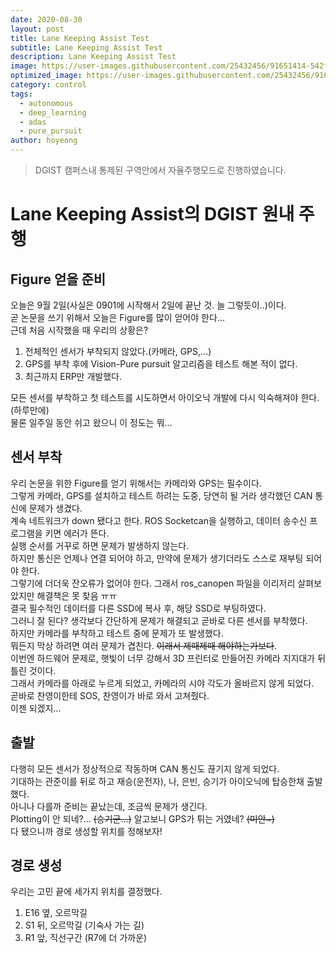 ```yaml
---
date: 2020-08-30
layout: post
title: Lane Keeping Assist Test
subtitle: Lane Keeping Assist Test
description: Lane Keeping Assist Test
image: https://user-images.githubusercontent.com/25432456/91651414-542f5100-eac7-11ea-8c2c-66eb21f90418.gif
optimized_image: https://user-images.githubusercontent.com/25432456/91651414-542f5100-eac7-11ea-8c2c-66eb21f90418.gif
category: control
tags:
  - autonomous
  - deep_learning
  - adas
  - pure_pursuit
author: hoyeong
---
```


> DGIST 캠퍼스내 통제된 구역안에서 자율주행모드로 진행하였습니다.


# Lane Keeping Assist의 DGIST 원내 주행

## Figure 얻을 준비
오늘은 9월 2일(사실은 0901에 시작해서 2일에 끝난 것. 늘 그렇듯이..)이다.   
곧 논문을 쓰기 위해서 오늘은 Figure를 많이 얻어야 한다...   
근데 처음 시작했을 때 우리의 상황은?   

1. 전체적인 센서가 부착되지 않았다.(카메라, GPS,...)
2. GPS를 부착 후에 Vision-Pure pursuit 알고리즘을 테스트 해본 적이 없다.
3. 최근까지 ERP만 개발했다.

모든 센서를 부착하고 첫 테스트를 시도하면서 아이오닉 개발에 다시 익숙해져야 한다.(하루만에)    
물론 일주일 동안 쉬고 왔으니 이 정도는 뭐...

## 센서 부착
우리 논문을 위한 Figure를 얻기 위해서는 카메라와 GPS는 필수이다.   
그렇게 카메라, GPS를 설치하고 테스트 하려는 도중, 당연히 될 거라 생각했던 CAN 통신에 문제가 생겼다.   
계속 네트워크가 down 됐다고 한다.
ROS Socketcan을 실행하고, 데이터 송수신 프로그램을 키면 에러가 뜬다.   
실행 순서를 거꾸로 하면 문제가 발생하지 않는다.   
하지만 통신은 언제나 연결 되어야 하고, 만약에 문제가 생기더라도 스스로 재부팅 되어야 한다.   
그렇기에 더더욱 잔오류가 없어야 한다. 그래서 ros_canopen 파일을 이리저리 살펴보았지만 해결책은 못 찾음 ㅠㅠ   
결국 필수적인 데이터를 다른 SSD에 복사 후, 해당 SSD로 부팅하였다.   
그러니 잘 된다? 생각보다 간단하게 문제가 해결되고 곧바로 다른 센서를 부착했다.   
하지만 카메라를 부착하고 테스트 중에 문제가 또 발생했다.   
뭐든지 막상 하려면 여러 문제가 겹친다. ~~이래서 제때제때 해야하는가보다~~.   
이번엔 하드웨어 문제로, 햇빛이 너무 강해서 3D 프린터로 만들어진 카메라 지지대가 뒤틀린 것이다.   
그래서 카메라를 아래로 누르게 되었고, 카메라의 시야 각도가 올바르지 않게 되었다.   
곧바로 찬영이한테 SOS, 찬영이가 바로 와서 고쳐줬다.   
이젠 되겠지...   

## 출발
다행히 모든 센서가 정상적으로 작동하며 CAN 통신도 끊기지 않게 되었다.   
기대하는 관준이를 뒤로 하고 재승(운전자), 나, 은빈, 승기가 아이오닉에 탑승한채 출발했다.   
아니나 다를까 준비는 끝났는데, 조금씩 문제가 생긴다.   
Plotting이 안 되네?... ~~(승기군...)~~ 알고보니 GPS가 튀는 거였네? ~~(미안~)~~   
다 됐으니까 경로 생성할 위치를 정해보자!

## 경로 생성
우리는 고민 끝에 세가지 위치를 결정했다.   

1. E16 옆, 오르막길
2. S1 뒤, 오르막길 (기숙사 가는 길)
3. R1 앞, 직선구간 (R7에 더 가까운)
